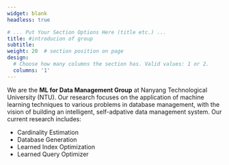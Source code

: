 ```yaml
---
widget: blank
headless: true

# ... Put Your Section Options Here (title etc.) ...
title: #introducion of group
subtitle:
weight: 20  # section position on page
design:
  # Choose how many columns the section has. Valid values: 1 or 2.
  columns: '1'
---
```

<!-- 
👋 Hi, there! I'm **Alice**, a machine learning researcher at Netflix.
{style="font-size: 1.2rem; background: #FFB76B; background: linear-gradient(to right, #FFB76B 0%, #FFA73D 30%, #FF7C00 60%, #FF7F04 100%); -webkit-background-clip: text; -webkit-text-fill-color: transparent;"} -->

We are the **ML for Data Management Group** at Nanyang Technological University (NTU). Our research focuses on the application of machine learning techniques to various problems in database management, with the vision of building an intelligent, self-adpative data management system. Our current research includes:
- Cardinality Estimation 
- Database Generation
- Learned Index Optimization 
- Learned Query Optimizer

